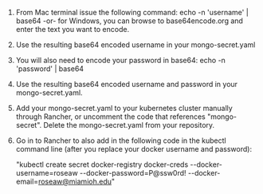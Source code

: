 1) From Mac terminal issue the following command:
    echo -n 'username' | base64
   -or- for Windows, you can browse to base64encode.org and enter the text you want to encode.
   
3) Use the resulting base64 encoded username in your mongo-secret.yaml

4) You will also need to encode your password in base64:
   echo -n 'password' | base64

5) Use the resulting base64 encoded username and password in your mongo-secret.yaml. 

6) Add your mongo-secret.yaml to your kubernetes cluster manually through Rancher, or uncomment the code that references "mongo-secret".  Delete the mongo-secret.yaml from your repository.

7) Go in to Rancher to also add in the following code in the kubectl command line (after you replace your docker username and password):

   "kubectl create secret docker-registry docker-creds --docker-username=roseaw --docker-password=P@ssw0rd! --docker-email=roseaw@miamioh.edu"

